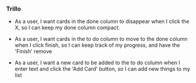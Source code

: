 ### Trillo

* As a user, I want cards in the done column to disappear when I click the X, so I can keep my done column compact.

* As a user, I want cards in the to do column to move to the done column when I click finish, so I can keep track of my progress, and have the 'Finish' remove

* As a user, I want a new card to be added to the to do column when I enter text and click the 'Add Card' button, so I can add new things to my list
